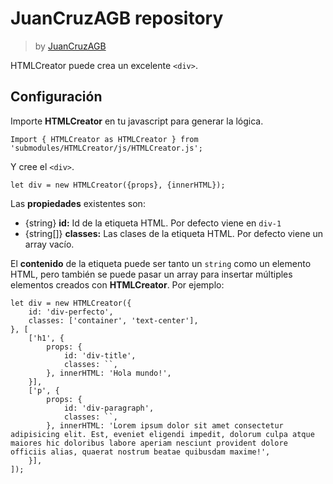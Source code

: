 
# JuanCruzAGB repository
> by [JuanCruzAGB](https://github.com/JuanCruzAGB)

HTMLCreator puede crea un excelente `<div>`.

## Configuración
Importe **HTMLCreator** en tu javascript para generar la lógica.
```
Import { HTMLCreator as HTMLCreator } from 'submodules/HTMLCreator/js/HTMLCreator.js';
```
Y cree el `<div>`.
```
let div = new HTMLCreator({props}, {innerHTML});
```
Las **propiedades** existentes son:
- {string} **id:** Id de la etiqueta HTML. Por defecto viene en `div-1`
- {string[]} **classes:** Las clases de la etiqueta HTML. Por defecto viene un array vacío.

El **contenido** de la etiqueta puede ser tanto un `string` como un elemento HTML, pero también se puede pasar un array para insertar múltiples elementos creados con **HTMLCreator**. Por ejemplo:
```
let div = new HTMLCreator({
	id: 'div-perfecto',
	classes: ['container', 'text-center'],
}, [
	['h1', {
		props: {
			id: 'div-title',
			classes: ``,
		}, innerHTML: 'Hola mundo!',
	}],
	['p', {
		props: {
			id: 'div-paragraph',
			classes: ``,
		}, innerHTML: 'Lorem ipsum dolor sit amet consectetur adipisicing elit. Est, eveniet eligendi impedit, dolorum culpa atque maiores hic doloribus labore aperiam nesciunt provident dolore officiis alias, quaerat nostrum beatae quibusdam maxime!',
	}],
]);
```